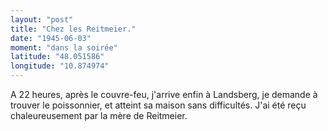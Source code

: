 ```yaml
---
layout: "post"
title: "Chez les Reitmeier."
date: "1945-06-03"
moment: "dans la soirée"
latitude: "48.051586"
longitude: "10.874974"
---
```


A 22 heures, après le couvre-feu, j'arrive enfin à Landsberg, je demande à trouver le poissonnier, et atteint sa maison sans difficultés. J'ai été reçu chaleureusement par la mère de Reitmeier.


<div class="histoire"></div>

<div class="commentaire"></div>